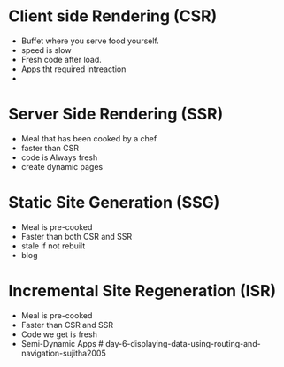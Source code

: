 <!-- This is a [Next.js](https://nextjs.org) project bootstrapped with [`create-next-app`](https://nextjs.org/docs/app/api-reference/cli/create-next-app).

## Getting Started

First, run the development server:

```bash
npm run dev
# or
yarn dev
# or
pnpm dev
# or
bun dev
```

Open [http://localhost:3000](http://localhost:3000) with your browser to see the result.

You can start editing the page by modifying `app/page.tsx`. The page auto-updates as you edit the file.

This project uses [`next/font`](https://nextjs.org/docs/app/building-your-application/optimizing/fonts) to automatically optimize and load [Geist](https://vercel.com/font), a new font family for Vercel.

## Learn More

To learn more about Next.js, take a look at the following resources:

- [Next.js Documentation](https://nextjs.org/docs) - learn about Next.js features and API.
- [Learn Next.js](https://nextjs.org/learn) - an interactive Next.js tutorial.

You can check out [the Next.js GitHub repository](https://github.com/vercel/next.js) - your feedback and contributions are welcome!

## Deploy on Vercel

The easiest way to deploy your Next.js app is to use the [Vercel Platform](https://vercel.com/new?utm_medium=default-template&filter=next.js&utm_source=create-next-app&utm_campaign=create-next-app-readme) from the creators of Next.js.

Check out our [Next.js deployment documentation](https://nextjs.org/docs/app/building-your-application/deploying) for more details. -->


# Client side Rendering (CSR)
- Buffet where you serve food yourself.
- speed is slow
- Fresh code after load.
- Apps tht required intreaction
-
# Server Side Rendering (SSR)
- Meal that has been cooked by a chef
- faster than CSR
- code is Always fresh
- create dynamic pages

# Static Site Generation (SSG)
- Meal is pre-cooked
- Faster than both CSR and SSR
- stale if not rebuilt
- blog

# Incremental Site Regeneration (ISR)
- Meal is pre-cooked
- Faster than CSR and SSR
- Code we get is fresh 
- Semi-Dynamic Apps
#   d a y - 6 - d i s p l a y i n g - d a t a - u s i n g - r o u t i n g - a n d - n a v i g a t i o n - s u j i t h a 2 0 0 5  
 